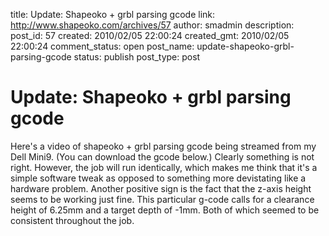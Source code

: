 title: Update: Shapeoko + grbl parsing gcode
link: http://www.shapeoko.com/archives/57
author: smadmin
description: 
post_id: 57
created: 2010/02/05 22:00:24
created_gmt: 2010/02/05 22:00:24
comment_status: open
post_name: update-shapeoko-grbl-parsing-gcode
status: publish
post_type: post

# Update: Shapeoko + grbl parsing gcode

Here's a video of shapeoko + grbl parsing gcode being streamed from my Dell Mini9. (You can download the gcode below.) Clearly something is not right. However, the job will run identically, which makes me think that it's a simple software tweak as opposed to something more devistating like a hardware problem. Another positive sign is the fact that the z-axis height seems to be working just fine. This particular g-code calls for a clearance height of 6.25mm and a target depth of -1mm. Both of which seemed to be consistent throughout the job.